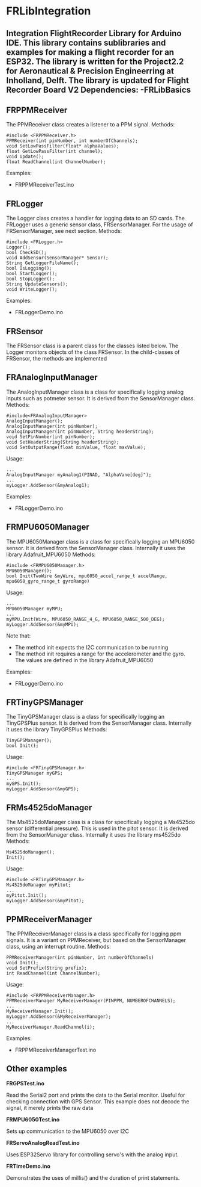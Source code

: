 # FRLibIntegration
Integration FlightRecorder Library for Arduino IDE. This library contains sublibraries and examples for making a flight recorder for an ESP32.
The library is written for the Project2.2 for Aeronautical & Precision Engineerring at Inholland, Delft.
The library is updated for Flight Recorder Board V2
Dependencies:
-FRLibBasics
-

## FRPPMReceiver
The PPMReceiver class creates a listener to a PPM signal.
Methods:

    #include <FRPPMReceiver.h>
	PPMReceiver(int pinNumber, int numberOfChannels);
    void SetLowPassFilter(float* alphaValues);
    float GetLowPassFilter(int channel);
    void Update();
    float ReadChannel(int ChannelNumber);

Examples:
- FRPPMReceiverTest.ino

## FRLogger
The Logger class creates a handler for logging data to an SD cards. The FRLogger uses a generic sensor class, FRSensorManager. For the usage of FRSensorManager, see next section.
Methods:

	#include <FRLogger.h>
	Logger();
	bool CheckSD();
	void AddSensor(SensorManager* Sensor);
	String GetLoggerFileName();
	bool IsLogging();
	bool StartLogger();
	bool StopLogger();
	String UpdateSensors();
	void WriteLogger();	

Examples:
- FRLoggerDemo.ino

## FRSensor
The FRSensor class is a parent class for the classes listed below. The Logger monitors objects of the class FRSensor. In the child-classes of FRSensor, the methods are implemented

## FRAnalogInputManager
The AnalogInputManager class is a class for specifically logging analog inputs such as potmeter sensor. It is derived from the SensorManager class.
Methods:

	#include<FRAnalogInputManager>
	AnalogInputManager();
	AnalogInputManager(int pinNumber);
	AnalogInputManager(int pinNumber, String headerString);
	void SetPinNumber(int pinNumber);
	void SetHeaderString(String headerString);
	void SetOutputRange(float minValue, float maxValue);

Usage:

	...
	AnalogInputManager myAnalog1(PINAD, "AlphaVane[deg]");
	...
	myLogger.AddSensor(&myAnalog1);

Examples:
- FRLoggerDemo.ino

## FRMPU6050Manager
The MPU6050Manager class is a class for specifically logging an MPU6050 sensor. It is derived from the SensorManager class. Internally it uses the library Adafruit_MPU6050
Methods:

	#include <FRMPU6050Manager.h> 
	MPU6050Manager();
	bool Init(TwoWire &myWire, mpu6050_accel_range_t accelRange, mpu6050_gyro_range_t gyroRange)

Usage:

	...
	MPU6050Manager myMPU;
	...
	myMPU.Init(Wire, MPU6050_RANGE_4_G, MPU6050_RANGE_500_DEG);
	myLogger.AddSensor(&myMPU);

Note that:
- The method init expects the I2C communication to be running
- The method init requires a range for the accelerometer and the gyro. The values are defined in the library Adafruit_MPU6050

Examples:
- FRLoggerDemo.ino

## FRTinyGPSManager
The TinyGPSManager class is a class for specifically logging an TinyGPSPlus sensor. It is derived from the SensorManager class. Internally it uses the library TinyGPSPlus
Methods:

	TinyGPSManager();
	bool Init();
	
Usage:
	
	#include <FRTinyGPSManager.h>
	TinyGPSManager myGPS; 
	...
	myGPS.Init();
	myLogger.AddSensor(&myGPS);

## FRMs4525doManager
The Ms4525doManager class is a class for specifically logging a Ms4525do sensor (differential pressure). This is used in the pitot sensor. It is derived from the SensorManager class. Internally it uses the library ms4525do
Methods:

	Ms4525doManager();
	Init();
	
	
Usage:
	
	#include <FRTinyGPSManager.h>
	Ms4525doManager myPitot; 
	...
	myPitot.Init();
	myLogger.AddSensor(&myPitot);
	
## PPMReceiverManager
The PPMReceiverManager class is a class specifically for logging ppm signals. It is a variant on PPMReceiver, but based on the SensorManager class, using an interrupt routine.
Methods:

	PPMReceiverManager(int pinNumber, int numberOfChannels)
	void Init();
	void SetPrefix(String prefix);
    int ReadChannel(int ChannelNumber);

Usage:

	#include <FRPPMReceiverManager.h>
	PPMReceiverManager MyReceiverManager(PINPPM, NUMBEROFCHANNELS);
	...
	MyReceiverManager.Init();
	myLogger.AddSensor(&MyReceiverManager);
	...
	MyReceiverManager.ReadChannel(i);

Examples:
- FRPPMReceiverManagerTest.ino	
	

## Other examples
**FRGPSTest.ino**

Read the Serial2 port and prints the data to the Serial monitor. Useful for checking connection with GPS Sensor. This example does not decode the signal, it merely prints the raw data

**FRMPU6050Test.ino**

Sets up communication to the MPU6050 over I2C

**FRServoAnalogReadTest.ino**

Uses ESP32Servo library for controlling servo's with the analog input.

**FRTimeDemo.ino**

Demonstrates the uses of millis() and the duration of print statements.